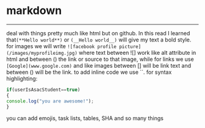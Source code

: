 # markdown 
***
deal with things pretty much like html but on github.
In this read I learned that`(**Hello world**)` or `(__Hello world__)` will give my text a bold style.
for images we will write `![facebook profile picture](/images/myprofileimg.jpg)` where text between ![] work like alt attribute in html and between () the link or source to that image, 
while for links we use `[Google](www.google.com)` and like images between [] will be link text and between () will be the link.
to add inline code we use ``.
for syntax highlighting: 
```javascript
if(userIsAsacStudent==true)
{
console.log("you are awesome!");
}
```
you can add emojis, task lists, tables, SHA and so many things